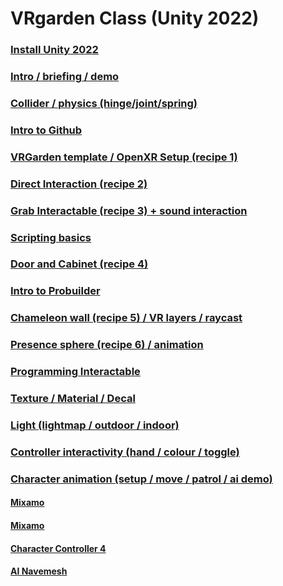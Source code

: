 # VRgarden Class (Unity 2022)

### [Install Unity 2022](VRgarden_install2022.md)
### [Intro / briefing / demo](VRgarden_install2022.md)
### [Collider / physics (hinge/joint/spring)](VRgarden_basics.md)
### [Intro to Github](VRgarden_basics.md)
### [VRGarden template / OpenXR Setup (recipe 1)](VRgarden_recipe1.md)
### [Direct Interaction (recipe 2)](VRgarden_recipe2.md)
### [Grab Interactable (recipe 3) + sound interaction](VRgarden_recipe3.md)
### [Scripting basics](VRgarden_basics.md)
### [Door and Cabinet (recipe 4)](VRgarden_recipe4.md)
### [Intro to Probuilder](VRgarden_basics.md)
### [Chameleon wall (recipe 5) / VR layers / raycast](VRgarden_recipe5.md)
### [Presence sphere (recipe 6) / animation](VRgarden_recipe6.md)
### [Programming Interactable](VRgarden_basics.md)
### [Texture / Material / Decal](VRgarden_basics.md)
### [Light (lightmap / outdoor / indoor)](VRgarden_basics.md)
### [Controller interactivity (hand / colour / toggle)](VRgarden_controllers.md)
### [Character animation (setup / move / patrol / ai demo)](VRgarden_basics.md)
#### [Mixamo](VRgarden_mixamo.md)
#### [Mixamo](VRgarden_mixamo2.md)
#### [Character Controller 4](VRgarden_charactercontroller4.md)
#### [AI Navemesh](VRgarden_navmesh.md)
